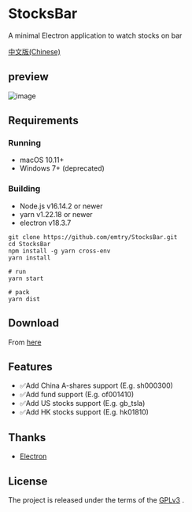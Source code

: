 # StocksBar 
A minimal Electron application to watch stocks on bar

[中文版(Chinese)](README_zh.md)

## preview
![image](https://github.com/emtry/StocksBar/raw/master/images/preview.gif)

## Requirements

### Running

- macOS 10.11+
- Windows 7+  (deprecated)

### Building

- Node.js v16.14.2 or newer
- yarn v1.22.18 or newer
- electron v18.3.7

```
git clone https://github.com/emtry/StocksBar.git
cd StocksBar
npm install -g yarn cross-env
yarn install

# run
yarn start

# pack
yarn dist
```
## Download

From [here](https://github.com/emtry/StocksBar/releases/)

## Features

- ✅Add China A-shares support (E.g. sh000300)
- ✅Add fund support (E.g. of001410)
- ✅Add US stocks support (E.g. gb_tsla)
- ✅Add HK stocks support (E.g. hk01810)

## Thanks
- [Electron](https://github.com/electron/electron)

## License

The project is released under the terms of the  [GPLv3](https://www.gnu.org/licenses/gpl-3.0.txt) .
